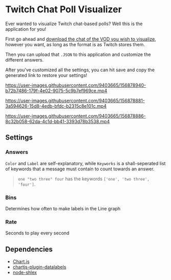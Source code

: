 # Twitch Chat Poll Visualizer

Ever wanted to visualize Twitch chat-based polls? Well this is the application for you!

First go ahead and [download the chat of the VOD you wish to visualize](https://github.com/RascalTwo/TwitchVODChatDownloader), however you want, as long as the format is as Twitch stores them.

Then you can upload that `.JSON` to this application and customize the different answers.

After you've customized all the settings, you can hit save and copy the generated link to restore your settings!

https://user-images.githubusercontent.com/9403665/156878940-b72b7486-179f-4e02-9075-5c9b7ef969ce.mp4

https://user-images.githubusercontent.com/9403665/156878881-3a594626-15d8-4edb-bfdc-b2315c8e101c.mp4

https://user-images.githubusercontent.com/9403665/156878886-8c32b058-62da-4c1d-bb41-3393d78b3538.mp4

## Settings

### Answers

`Color` and `Label` are self-explanatory, while `Keyworks` is a shall-seperated list of keywords that a message must contain to count towards an answer.

> `one "two three" four` has the keywords `['one', 'two three', 'four']`.

### Bins

Determines how often to make labels in the Line graph

### Rate

Seconds to play every second

## Dependencies

- [Chart.js](https://www.chartjs.org/)
- [chartjs-plugin-datalabels](https://chartjs-plugin-datalabels.netlify.app/)
- [node-shlex](https://github.com/rgov/node-shlex)